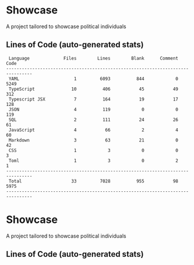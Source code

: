 # Showcase

A project tailored to showcase political individuals

## Lines of Code (auto-generated stats)

```txt<br>--------------------------------------------------------------------------------
 Language             Files        Lines        Blank      Comment         Code
--------------------------------------------------------------------------------
 YAML                     1         6093          844            0         5249
 TypeScript              10          406           45           49          312
 Typescript JSX           7          164           19           17          128
 JSON                     4          119            0            0          119
 SQL                      2          111           24           26           61
 JavaScript               4           66            2            4           60
 Markdown                 3           63           21            0           42
 CSS                      1            3            0            0            3
 Toml                     1            3            0            2            1
--------------------------------------------------------------------------------
 Total                   33         7028          955           98         5975
--------------------------------------------------------------------------------
```

# Showcase

A project tailored to showcase political individuals

## Lines of Code (auto-generated stats)
